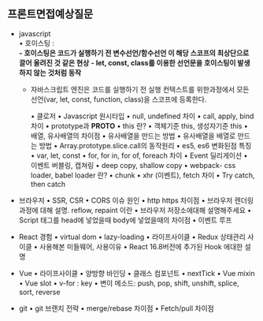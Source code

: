 ## 프론트면접예상질문

+ javascript  
	•	호이스팅 :  
  **- 호이스팅은 코드가 실행하기 전 변수선언/함수선언 이 해당 스코프의 최상단으로 끌어 올려진 것 같은 현상**
  **- let, const, class를 이용한 선언문을 호이스팅이 발생하지 않는 것처럼 동작**
  - 자바스크립트 엔진은 코드를 실행하기 전 실행 컨텍스트를 위한과정에서 모든 선언(var, let, const, function, class)을 스코프에 등록한다.


	•	클로저
	•	Javascript 원시타입
	•	null, undefined 차이
	•	call, apply, bind 차이
	•	prototype과 __PROTO__
	•	this 란?
	•	객체기준 this, 생성자기준 this
	•	배열, 유사배열의 차이점
	•	유사배열을 만드는 방법
	•	유사배열을 배열로 만드는 방법
	•	Array.prototype.slice.call의 동작원리
	•	es5, es6 변화된점 특징
	•	var, let, const
	•	for, for in, for of, foreach 차이
	•	Event 딜리게이션
	•	이벤트 버블링, 캡쳐링
	•	deep copy, shallow copy
	•	webpack- css loader, babel loader 란?
	•	chunk
	•	xhr (이벤트), fetch 차이
	•	Try catch, then catch



+ 브라우저
	•	SSR, CSR
	•	CORS 이슈 원인
	•	http https 차이점
	•	브라우저 렌더링 과정에 대해 설명. reflow, repaint 이란
	•	브라우저 저장소에대해 설명해주세요
	•	Script 태그를 head에 넣었을때 body에 넣었을때의 차이점
	•	이벤트 루프



+ React 경험
	•	virtual dom
	•	lazy-loading
	•	라이프사이클
	•	Redux 상태관리 사이클
	•	사용해본 미들웨어, 사용이유
	•	React 16.8버전에 추가된 Hook 에대한 설명


+ Vue
	•	라이프사이클
	•	양방향 바인딩
	•	클래스 컴포넌트
	•	nextTick
	•	Vue mixin
	•	Vue slot
	•	v-for : key
	•	변이 메소드: push, pop, shift, unshift, splice, sort, reverse



+ git
	•	git 브랜치 전략
	•	merge/rebase 차이점
	•	Fetch/pull 차이점